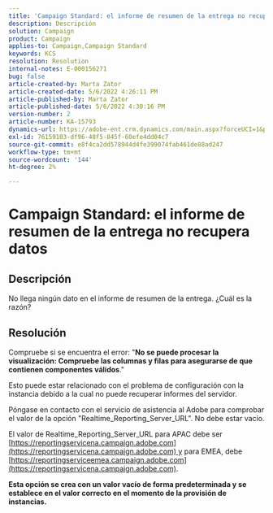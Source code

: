 ```yaml
---
title: 'Campaign Standard: el informe de resumen de la entrega no recupera datos'
description: Descripción
solution: Campaign
product: Campaign
applies-to: Campaign,Campaign Standard
keywords: KCS
resolution: Resolution
internal-notes: E-000156271
bug: false
article-created-by: Marta Zator
article-created-date: 5/6/2022 4:26:11 PM
article-published-by: Marta Zator
article-published-date: 5/6/2022 4:30:16 PM
version-number: 2
article-number: KA-15793
dynamics-url: https://adobe-ent.crm.dynamics.com/main.aspx?forceUCI=1&pagetype=entityrecord&etn=knowledgearticle&id=d4fb8c39-59cd-ec11-a7b5-6045bd00dbbc
exl-id: 76159103-df96-48f5-845f-60efe4dd04c7
source-git-commit: e8f4ca2dd578944d4fe399074fab461de88ad247
workflow-type: tm+mt
source-wordcount: '144'
ht-degree: 2%

---
```


# Campaign Standard: el informe de resumen de la entrega no recupera datos

## Descripción


No llega ningún dato en el informe de resumen de la entrega. ¿Cuál es la razón?


## Resolución


Compruebe si se encuentra el error: &quot;<b>No se puede procesar la visualización: Compruebe las columnas y filas para asegurarse de que contienen componentes válidos</b>.&quot;

Esto puede estar relacionado con el problema de configuración con la instancia debido a la cual no puede recuperar informes del servidor.

Póngase en contacto con el servicio de asistencia al Adobe para comprobar el valor de la opción &quot;Realtime_Reporting_Server_URL&quot;. No debe estar vacío.

El valor de Realtime_Reporting_Server_URL para APAC debe ser [https://reportingservicena.campaign.adobe.com](https://reportingservicena.campaign.adobe.com) y para EMEA, debe [https://reportingserviceemea.campaign.adobe.com](https://reportingservicena.campaign.adobe.com).

<b>Esta opción se crea con un valor vacío de forma predeterminada y se establece en el valor correcto en el momento de la provisión de instancias.</b>
